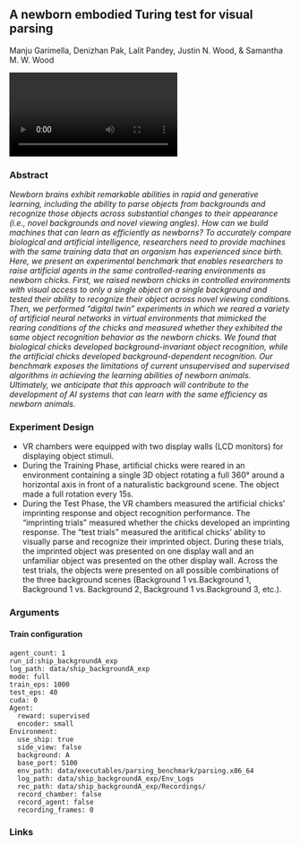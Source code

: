 ## A newborn embodied Turing test for visual parsing

Manju Garimella, Denizhan Pak, Lalit Pandey, Justin N. Wood, & Samantha M. W. Wood

<video src="parsing.mp4"></video>

### Abstract

*Newborn brains exhibit remarkable abilities in rapid and generative learning, including the ability to parse objects from backgrounds and recognize those objects across substantial changes to their appearance (i.e., novel backgrounds and novel viewing angles). How can we build machines that can learn as efficiently as newborns? To accurately compare biological and artificial intelligence, researchers need to provide machines with the same training data that an organism has experienced since birth. Here, we present an experimental benchmark that enables researchers to raise artificial agents in the same controlled-rearing environments as newborn chicks. First, we raised newborn chicks in controlled environments with visual access to only a single object on a single background and tested their ability to recognize their object across novel viewing conditions. Then, we performed “digital twin” experiments in which we reared a variety of artificial neural networks in virtual environments that mimicked the rearing conditions of the chicks and measured whether they exhibited the same object recognition behavior as the newborn chicks. We found that biological chicks developed background-invariant object recognition, while the artificial chicks developed background-dependent recognition. Our benchmark exposes the limitations of current unsupervised and supervised algorithms in achieving the learning abilities of newborn animals. Ultimately, we anticipate that this approach will contribute to the development of AI systems that can learn with the same efficiency as newborn animals.*

### Experiment Design

- VR chambers were equipped with two display walls (LCD monitors) for displaying object stimuli.
- During the Training Phase, artificial chicks were reared in an environment containing a single 3D object rotating a full 360° around a horizontal axis in front of a naturalistic background scene. The object made a full rotation every 15s.
- During the Test Phase, the VR chambers measured the artificial chicks’ imprinting response and object recognition performance. The “imprinting trials” measured whether the chicks developed an imprinting response.  The “test trials” measured the aritifical chicks’ ability to visually parse and recognize their imprinted object. During these trials, the imprinted object was presented on one display wall and an unfamiliar object was presented on the other display wall. Across the test trials, the objects were presented on all possible combinations of the three background scenes (Background 1 vs.Background 1, Background 1 vs. Background 2, Background 1 vs.Background 3, etc.).

### Arguments

#### Train configuration

```
agent_count: 1
run_id:ship_backgroundA_exp
log_path: data/ship_backgroundA_exp
mode: full
train_eps: 1000
test_eps: 40
cuda: 0
Agent:
  reward: supervised
  encoder: small
Environment:
  use_ship: true
  side_view: false
  background: A
  base_port: 5100
  env_path: data/executables/parsing_benchmark/parsing.x86_64
  log_path: data/ship_backgroundA_exp/Env_Logs
  rec_path: data/ship_backgroundA_exp/Recordings/
  record_chamber: false
  record_agent: false
  recording_frames: 0
```

### Links
